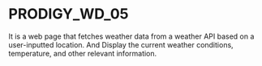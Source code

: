 # PRODIGY_WD_05
It is a web page that fetches weather data from a weather API based on a user-inputted location. And Display the current weather conditions, temperature, and other relevant information.
